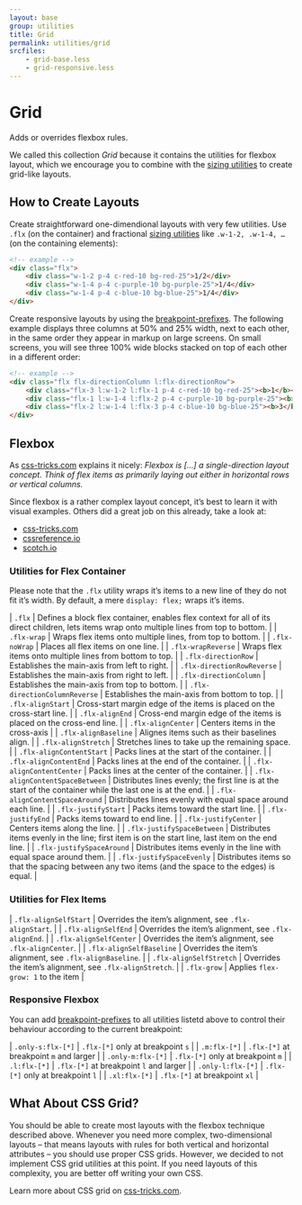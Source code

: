 ```yaml
---
layout: base
group: utilities
title: Grid
permalink: utilities/grid
srcfiles:
    - grid-base.less
    - grid-responsive.less
---
```


# Grid

<p class="intro">Adds or overrides flexbox rules.</p>

<p class="hint">We called this collection <i>Grid</i> because it contains the utilities for flexbox layout, which we encourage you to combine with the <a href="sizing.html">sizing utilities</a> to create grid-like layouts.</p>

## How to Create Layouts

Create straightforward one-dimendional layouts with very few utilities. Use `.flx` (on the container) and fractional [sizing utilities](sizing.html) like `.w-1-2, .w-1-4, …` (on the containing elements):

```html
<!-- example -->
<div class="flx">
    <div class="w-1-2 p-4 c-red-10 bg-red-25">1/2</div>
    <div class="w-1-4 p-4 c-purple-10 bg-purple-25">1/4</div>
    <div class="w-1-4 p-4 c-blue-10 bg-blue-25">1/4</div>
</div>
```

Create responsive layouts by using the [breakpoint-prefixes](#responsive-flexbox). The following example displays three columns at 50% and 25% width, next to each other, in the same order they appear in markup on large screens. On small screens, you will see three 100% wide blocks stacked on top of each other in a different order:

```html
<!-- example -->
<div class="flx flx-directionColumn l:flx-directionRow">
    <div class="flx-3 l:w-1-2 l:flx-1 p-4 c-red-10 bg-red-25"><b>1</b></div>
    <div class="flx-1 l:w-1-4 l:flx-2 p-4 c-purple-10 bg-purple-25"><b>2</b></div>
    <div class="flx-2 l:w-1-4 l:flx-3 p-4 c-blue-10 bg-blue-25"><b>3</b></div>
</div>
```

## Flexbox

As [css-tricks.com](https://css-tricks.com) explains it nicely: *Flexbox is […] a single-direction layout concept. Think of flex items as primarily laying out either in horizontal rows or vertical columns.*

Since flexbox is a rather complex layout concept, it’s best to learn it with visual examples. Others did a great job on this already, take a look at:

* [css-tricks.com](https://css-tricks.com/snippets/css/a-guide-to-flexbox/)
* [cssreference.io](http://cssreference.io/flexbox/)
* [scotch.io](https://scotch.io/tutorials/a-visual-guide-to-css3-flexbox-properties)

### Utilities for Flex Container

<p class="hint hint--primary">Please note that the <code>.flx</code> utility wraps it’s items to a new line of they do not fit it’s width. By default, a mere <code>display: flex;</code> wraps it’s items.</p>

| `.flx`                          | Defines a block flex container, enables flex context for all of its direct children, lets items wrap onto multiple lines from top to bottom. |
| `.flx-wrap`                     | Wraps flex items onto multiple lines, from top to bottom. |
| `.flx-noWrap`                   | Places all flex items on one line. |
| `.flx-wrapReverse`              | Wraps flex items onto multiple lines from bottom to top. |
| `.flx-directionRow`             | Establishes the main-axis from left to right. |
| `.flx-directionRowReverse`      | Establishes the main-axis from right to left. |
| `.flx-directionColumn`          | Establishes the main-axis from top to bottom. |
| `.flx-directionColumnReverse`   | Establishes the main-axis from bottom to top. |
| `.flx-alignStart`               | Cross-start margin edge of the items is placed on the cross-start line. |
| `.flx-alignEnd`                 | Cross-end margin edge of the items is placed on the cross-end line. |
| `.flx-alignCenter`              | Centers items in the cross-axis |
| `.flx-alignBaseline`            | Alignes items such as their baselines align. |
| `.flx-alignStretch`             | Stretches lines to take up the remaining space. |
| `.flx-alignContentStart`        | Packs lines at the start of the container. |
| `.flx-alignContentEnd`          | Packs lines at the end of the container. |
| `.flx-alignContentCenter`       | Packs lines at the center of the container. |
| `.flx-alignContentSpaceBetween` | Distributes lines evenly; the first line is at the start of the container while the last one is at the end. |
| `.flx-alignContentSpaceAround`  | Distributes lines evenly with equal space around each line. |
| `.flx-justifyStart`             | Packs items toward the start line. |
| `.flx-justifyEnd`               | Packs items toward to end line. |
| `.flx-justifyCenter`            | Centers items along the line. |
| `.flx-justifySpaceBetween`      | Distributes items evenly in the line; first item is on the start line, last item on the end line. |
| `.flx-justifySpaceAround`       | Distributes items evenly in the line with equal space around them. |
| `.flx-justifySpaceEvenly`       | Distributes items so that the spacing between any two items (and the space to the edges) is equal. |

### Utilities for Flex Items

| `.flx-alignSelfStart`           | Overrides the item’s alignment, see `.flx-alignStart`.    |
| `.flx-alignSelfEnd`             | Overrides the item’s alignment, see `.flx-alignEnd`.      |
| `.flx-alignSelfCenter`          | Overrides the item’s alignment, see `.flx-alignCenter`.   |
| `.flx-alignSelfBaseline`        | Overrides the item’s alignment, see `.flx-alignBaseline`. |
| `.flx-alignSelfStretch`         | Overrides the item’s alignment, see `.flx-alignStretch`.  |
| `.flx-grow`                     | Applies `flex-grow: 1` to the item                        |

### Responsive Flexbox

You can add [breakpoint-prefixes]() to all utilities listetd above to control their behaviour according to the current breakpoint:

| `.only-s:flx-[*]` | `.flx-[*]` only at breakpoint `s`       |
| `.m:flx-[*]`      | `.flx-[*]` at breakpoint `m` and larger |
| `.only-m:flx-[*]` | `.flx-[*]` only at breakpoint `m`       |
| `.l:flx-[*]`      | `.flx-[*]` at breakpoint `l` and larger |
| `.only-l:flx-[*]` | `.flx-[*]` only at breakpoint `l`       |
| `.xl:flx-[*]`     | `.flx-[*]` at breakpoint `xl`           |

## What About CSS Grid?

You should be able to create most layouts with the flexbox technique described above. Whenever you need more complex, two-dimensional layouts – that means layouts with rules for both vertical and horizontal attributes – you should use proper CSS grids. However, we decided to not implement CSS grid utilities at this point. If you need layouts of this complexity, you are better off writing your own CSS.

Learn more about CSS grid on [css-tricks.com](https://css-tricks.com/snippets/css/complete-guide-grid/).
